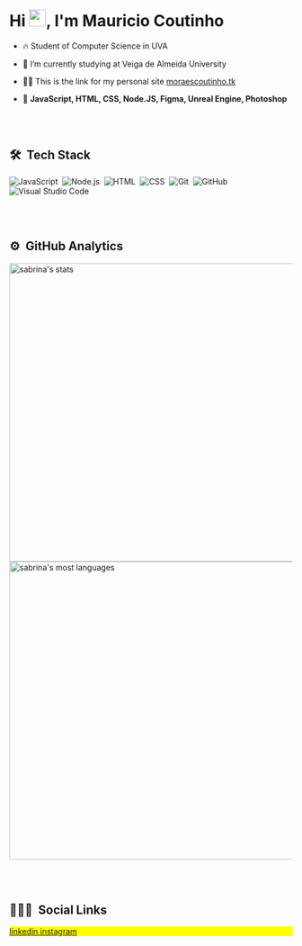 <h1 align="left">Hi <img src="https://raw.githubusercontent.com/kaueMarques/kaueMarques/master/hi.gif" width="30px">, I'm Mauricio Coutinho</h1>

- 🔥 Student of Computer Science in UVA

- 🔭 I’m currently studying at Veiga de Almeida University

- 👨‍💻 This is the link for my personal site [moraescoutinho.tk](https://www.moraescoutinho.tk/)

- 💬 **JavaScript, HTML, CSS, Node.JS, Figma, Unreal Engine, Photoshop**

<br><br>

## 🛠 &nbsp;Tech Stack

![JavaScript](https://img.shields.io/badge/-JavaScript-05122A?style=flat&logo=javascript)&nbsp;
![Node.js](https://img.shields.io/badge/-Node.js-05122A?style=flat&logo=node.js)&nbsp;
![HTML](https://img.shields.io/badge/-HTML-05122A?style=flat&logo=HTML5)&nbsp;
![CSS](https://img.shields.io/badge/-CSS-05122A?style=flat&logo=CSS3&logoColor=1572B6)&nbsp;
![Git](https://img.shields.io/badge/-Git-05122A?style=flat&logo=git)&nbsp;
![GitHub](https://img.shields.io/badge/-GitHub-05122A?style=flat&logo=github)&nbsp;
![Visual Studio Code](https://img.shields.io/badge/-Visual%20Studio%20Code-05122A?style=flat&logo=visual-studio-code&logoColor=007ACC)&nbsp;

<br><br>

## ⚙️ &nbsp;GitHub Analytics

<p align="left">
<img width="530em" src="https://github-readme-stats.vercel.app/api?username=Sabrina1408&show_icons=true&theme=vision-friendly-dark" alt="sabrina's stats"/>
<img width="530em" src="https://github-readme-stats.vercel.app/api/top-langs/?username=Sabrina1408&layout=compact&theme=vision-friendly-dark" alt="sabrina's most languages"/>
</p>

<br><br>

## 👨🏽‍🦲 &nbsp;Social Links

<p align="left" style="background:yellow">
<a href="https://www.linkedin.com/in/mauricio-coutinho-84a758240/" target="_blank">
  linkedin
</a>
<a href="https://www.instagram.com/mauricio.moraes10/" target="_blank">
 instagram
</a>
</p>
